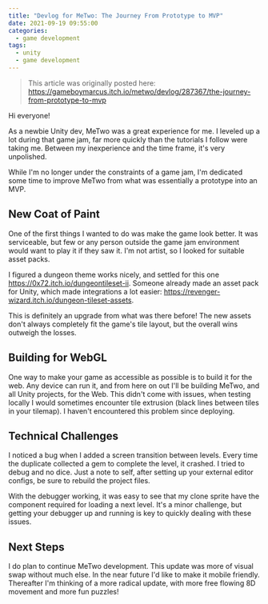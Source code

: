 ```yaml
---
title: "Devlog for MeTwo: The Journey From Prototype to MVP"
date: 2021-09-19 09:55:00
categories:
  - game development
tags:
  - unity
  - game development
---
```


> This article was originally posted here: https://gameboymarcus.itch.io/metwo/devlog/287367/the-journey-from-prototype-to-mvp

Hi everyone!

As a newbie Unity dev, MeTwo was a great experience for me. I leveled up a lot during that game jam, far more quickly than the tutorials I follow were taking me. Between my inexperience and the time frame, it's very unpolished.

While I'm no longer under the constraints of a game jam, I'm dedicated some time to improve MeTwo from what was essentially a prototype into an MVP.

## New Coat of Paint

One of the first things I wanted to do was make the game look better. It was serviceable, but few or any person outside the game jam environment would want to play it if they saw it. I'm not artist, so I looked for suitable asset packs.

I figured a dungeon theme works nicely, and settled for this one https://0x72.itch.io/dungeontileset-ii. Someone already made an asset pack for Unity, which made integrations a lot easier: https://revenger-wizard.itch.io/dungeon-tileset-assets.

This is definitely an upgrade from what was there before! The new assets don't always completely fit the game's tile layout, but the overall wins outweigh the losses.

## Building for WebGL

One way to make your game as accessible as possible is to build it for the web. Any device can run it, and from here on out I'll be building MeTwo, and all Unity projects, for the Web. This didn't come with issues, when testing locally I would sometimes encounter tile extrusion (black lines between tiles in your tilemap). I haven't encountered this problem since deploying.

## Technical Challenges

I noticed a bug when I added a screen transition between levels. Every time the duplicate collected a gem to complete the level, it crashed. I tried to debug and no dice. Just a note to self, after setting up your external editor configs, be sure to rebuild the project files.

With the debugger working, it was easy to see that my clone sprite have the component required for loading a next level. It's a minor challenge, but getting your debugger up and running is key to quickly dealing with these issues.

## Next Steps

I do plan to continue MeTwo development. This update was more of visual swap without much else. In the near future I'd like to make it mobile friendly. Thereafter I'm thinking of a more radical update, with more free flowing 8D movement and more fun puzzles!
